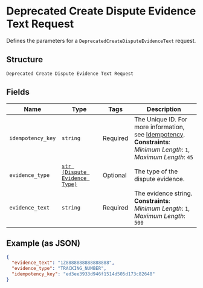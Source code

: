 
# Deprecated Create Dispute Evidence Text Request

Defines the parameters for a `DeprecatedCreateDisputeEvidenceText` request.

## Structure

`Deprecated Create Dispute Evidence Text Request`

## Fields

| Name | Type | Tags | Description |
|  --- | --- | --- | --- |
| `idempotency_key` | `string` | Required | The Unique ID. For more information, see [Idempotency](../../https://developer.squareup.com/docs/working-with-apis/idempotency).<br>**Constraints**: *Minimum Length*: `1`, *Maximum Length*: `45` |
| `evidence_type` | [`str (Dispute Evidence Type)`](../../doc/models/dispute-evidence-type.md) | Optional | The type of the dispute evidence. |
| `evidence_text` | `string` | Required | The evidence string.<br>**Constraints**: *Minimum Length*: `1`, *Maximum Length*: `500` |

## Example (as JSON)

```json
{
  "evidence_text": "1Z8888888888888888",
  "evidence_type": "TRACKING_NUMBER",
  "idempotency_key": "ed3ee3933d946f1514d505d173c82648"
}
```

